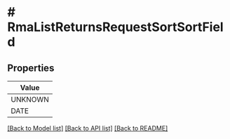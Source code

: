 # # RmaListReturnsRequestSortSortField


## Properties 



| Value |
------------ | 
UNKNOWN|&#39;UNKNOWN&#39;
DATE|&#39;DATE&#39;

[[Back to Model list]](../../README.md#models) [[Back to API list]](../../README.md#endpoints) [[Back to README]](../../README.md)

